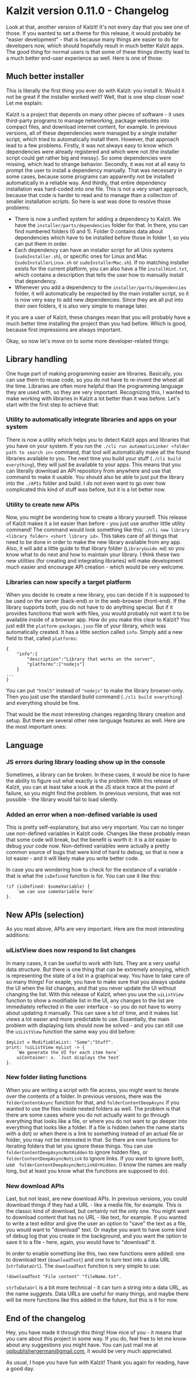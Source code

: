 # Kalzit version 0.11.0 - Changelog

Look at that, another version of Kalzit! It's not every day that you see one of those.
If you wanted to set a theme for this release, it would probably be "easier development" - that is because many things are easier to do for developers now, which should hopefully result in much better Kalzit apps.
The good thing for normal users is that some of these things directly lead to a much better end-user experience as well. Here is one of those:

## Much better installer
This is literally the first thing you ever do with Kalzit: you install it. Would it not be great if the installer worked well? Well, that is one step closer now! Let me explain:

Kalzit is a project that depends on many other pieces of software - it uses third-party programs to manage networking, package websites into compact files, and download internet content, for example.
In previous versions, all of these dependencies were managed by a single installer script, which tried to automatically install them.
However, that approach lead to a few problems. Firstly, it was not always easy to know which dependencies were already registered and which were not (the installer script could get rather big and messy). So some dependencies were missing, which lead to strange behavior.
Secondly, it was not at all easy to prompt the user to install a dependency manually. That was necessary in some cases, because some programs can apparently not be installed automatically in a reliable way.
And thirdly, that entire dependency installation was hard-coded into one file. This is not a very smart approach, because that code is harder to read and to manage than a collection of smaller installation scripts. So here is wat was done to resolve those problems:

* There is now a unified system for adding a dependency to Kalzit. We have the `installer/parts/dependencies` folder for that. In there, you can find numbered folders (0 and 1). Folder 0 contains data about dependencies which have to be installed before those in folder 1, so you can put them in order.
* Each dependency can have an installer script for all Unix systems (`sudoInstaller.sh`), or specific ones for Linux and Mac (`sudoInstallerLinux.sh` or `sudoInstallerMac.sh`). If no matching installer exists for the current platform, you can also have a file `installHint.txt`, which contains a description that tells the user how to manually install that dependency.
* Whenever you add a dependency to the `installer/parts/dependencies` folder, it will automatically be respected by the main installer script, so it is now very easy to add new dependencies. Since they are all put into their own folders, it is also very simple to manage later.

If you are a user of Kalzit, these changes mean that you will probably have a much better time installing the project than you had before. Which is good, because first impressions are always important.

Okay, so now let's move on to some more developer-related things:

## Library handling
One huge part of making programming easier are libraries. Basically, you can use them to reuse code, so you do not have to re-invent the wheel all the time. Libraries are often more helpful than the programming language they are used with, so they are very important.
Recognizing this, I wanted to make working with libraries in Kalzit a lot better than it was before. Let's start with the first step to achieve that:

### Utility to automatically integrate libraries and apps on your system
There is now a utility which helps you to detect Kalzit apps and libraries that you have on your system. If you run the `./cli run automaticLinker <folder path to search in>` command, that tool will automatically make all the found libraries available to you. The next time you build your stuff (`./cli build everything`), they will just be available to your apps.
This means that you can literally download an API repository from anywhere and use that command to make it usable. You should also be able to just put the library into the `./APIs` folder and build.
I do not even want to go over how complicated this kind of stuff was before, but it is a lot better now.

### Utility to create new APIs
Now, you might be wondering how to create a library yourself.
This release of Kalzit makes it a lot easier than before - you just use another little utility command! The command would look something like this:
`./cli new library <library folder> <short library id>`. This takes care of all things that need to be done in order to make the new library available from any app.
Also, it will add a little guide to that library folder (`LibraryGuide.md`) so you know what to do next and how to maintain your library.
I think these two new utilities (for creating and integrating libraries) will make development much easier and encourage API creation - which would be very welcome.

### Libraries can now specify a target platform
When you decide to create a new library, you can decide if it is supposed to be used on the server (back-end) or in the web-browser (front-end).
If the library supports both, you do not have to do anything special. But if it provides functions that work with files, you would probably not want it to be available inside of a browser app.
How do you make this clear to Kalzit? You just edit the `platform-packages.json` file of your library, which was automatically created. It has a little section called `info`. Simply add a new field to that, called `platforms`:
```
{
    "info":{
        "description":"Library that works on the server",
        "platforms":["nodejs"]
    }
...
}
```

You can put `"html5"` instead of `"nodejs"` to make the library browser-only. Then you just use the standard build command (`./cli build everything`) and everything should be fine.

That would be the most interesting changes regarding library creation and setup. But there are several other new language features as well. Here are the most important ones:

## Language
### JS errors during library loading show up in the console
Sometimes, a library can be broken. In these cases, it would be nice to have the ability to figure out what exactly is the problem.
With this release of Kalzit, you can at least take a look at the JS stack trace at the point of failure, so you might find the problem. 
In previous versions, that was not possible - the library would fail to load silently.

### Added an error when a non-defined variable is used
This is pretty self-explanatory, but also very important. You can no longer use non-defined variables in Kalzit code.
Changes like these probably mean that some code will break, but the benefit is worth it: it is a *lot* easier to debug your code now.
Non-defined variables were actually a pretty common source of bugs that were kind of hard to debug, so that is now a lot easier - and it will likely make you write better code.

In case you are wondering how to check for the existance of a variable - that is what the `isDefined` function is for. You can use it like this:
```
!if (isDefined: $someVariable) {
    `we can use someVariable here`
}.
```

## New APIs (selection)
As you read above, APIs are very important. Here are the most interesting additions:

### uiListView does now respond to list changes
In many cases, it can be useful to work with lists. They are a very useful data structure.
But there is one thing that can be extremely annoying, which is representing the state of a list in a graphical way. You have to take care of so many things! For exaple, you have to make sure that you always update the UI when the list changes, and that you never update the UI without changing the list.
With this release of Kalzit, when you use the `uiListView` function to show a modifiable list in the UI, any changes to the list are immediately reflected in the user interface - so you do not have to worry about updating it manually.
This can save a lot of time, and it makes list views a lot easier and more predictable to use. Essentially, the main problem with displaying lists should now be solved - and you can still use the `uiListView` function the same way you did before:

```kalzit
$myList = ModifiableList: "Some";"Stuff".
print: !uiListView myList -> {
    `We generate the UI for each item here`
    uiContainer: x. `Just displays the text`
}.
```

### New folder listing functions
When you are writing a script with file access, you might want to iterate over the contents of a folder. In previous versions, there was the `folderContentAsync` function for that, and `folderContentDeepAsync` if you wanted to use the files inside nested folders as well.
The problem is that there are some cases where you do not actually want to go through everything that looks like a file, or where you do not want to go deeper into everything that looks like a folder. If a file is hidden (when the name starts with a dot) or when there is a link to something instead of an actual file or folder, you may not be interested in that.
So there are now functions for iterating folders that let you ignore these things. You can use `folderContentDeepAsyncNotHidden` to ignore hidden files, or `folderContentDeepAsyncNotLink` to ignore links. If you want to ignore both, use ` folderContentDeepAsyncNotLinkOrHidden`.
(I know the names are really long, but at least you know what the functions are supposed to do).

### New download APIs
Last, but not least, are new download APIs. In previous versions, you could download things if they had a URL - like a media file, for example.
This is the classic kind of download, but certainly not the only one. You might want to download content that has no URL - like text, for example. If you wanted to write a text editor and give the user an option to "save" the text as a file, you would want to "download" text.
Or maybe you want to have some kind of debug log that you create in the background, and you want the option to save it to a file - here, again, you would have to "download" it.

In order to enable something like this, two new functions were added: one to download text (`downloadText`) and one to turn text into a data URL (`strToDataUrl`). The `downloadText` function is very simple to use:

```
!downloadText "File content" "fileName.txt".
```

`strToDataUrl` is a bit more technical - it can turn a string into a data URL, as the name suggests. Data URLs are useful for many things, and maybe there will be more functions like this added in the future, but this is it for now.

## End of the changelog
Hey, you have made it through this thing! How nice of you - it means that you care about this project in some way.
If you do, feel free to let me know about any suggestions you might have. You can just mail me at oplpublishergerman@gmail.com, it would be very much appreciated.

As usual, I hope you have fun with Kalzit! Thank you again for reading, have a good day.
